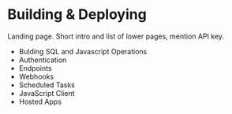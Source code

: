 # Building & Deploying

Landing page.	Short intro and list of lower pages, mention API key.

* Bulding SQL and Javascript Operations
* Authentication
* Endpoints
* Webhooks
* Scheduled Tasks
* JavaScript Client
* Hosted Apps
